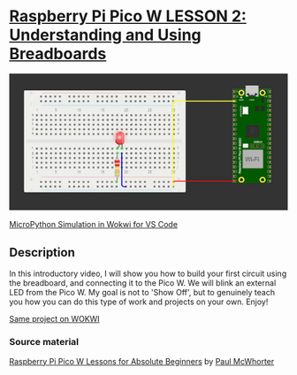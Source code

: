 # [Raspberry Pi Pico W LESSON 2: Understanding and Using Breadboards](https://www.youtube.com/watch?v=eGdrtikKc5U&list=PLGs0VKk2DiYz8js1SJog21cDhkBqyAhC5&index=2)

![PiPico W Picture](https://github.com/ikostan/pico/blob/master/img/wokwi_pi_pico_w_led_breadboard.gif)

[MicroPython Simulation in Wokwi for VS Code](https://github.com/ikostan/pico/tree/master/wokwi)

## Description

In this introductory video, I will show you how to build your first circuit using
the breadboard, and connecting it to the Pico W. We will blink an external LED
from the Pico W. My goal is not to 'Show Off', but to genuinely teach you how you
can do this type of work and projects on your own. Enjoy!

[Same project on WOKWI](https://wokwi.com/projects/399273483137793025)

### Source material

[Raspberry Pi Pico W Lessons for Absolute Beginners](https://www.youtube.com/playlist?list=PLGs0VKk2DiYz8js1SJog21cDhkBqyAhC5)
by [Paul McWhorter](https://www.youtube.com/c/mcwhorpj/playlists)
